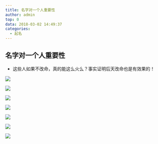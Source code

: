 ```yaml
---
title: 名字对一个人重要性
author: admin
top: 0
data: 2018-03-02 14:49:37
categories: 
  - 起名
---
```

**名字对一个人重要性**
--------

- 这些人如果不改命，真的能这么火么？事实证明后天改命也是有效果的！

![](http://fs-image.pull.net.cn/18-3-2/13061710.jpg!800)

![](http://fs-image.pull.net.cn/18-3-2/13658827.jpg!800)

![](http://fs-image.pull.net.cn/18-3-2/95640937.jpg!800)

![](http://fs-image.pull.net.cn/18-3-2/66482336.jpg!800)

![](http://fs-image.pull.net.cn/18-3-2/29099268.jpg!800)

![](http://fs-image.pull.net.cn/18-3-2/94543315.jpg!800)

![](http://fs-image.pull.net.cn/18-3-2/46670695.jpg!800)
